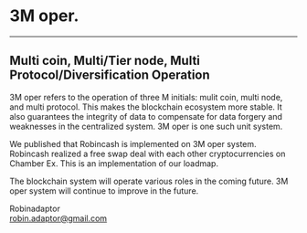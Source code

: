 # 3M oper.   

***


## Multi coin, Multi/Tier node, Multi Protocol/Diversification Operation    

3M oper refers to the operation of three M initials: mulit coin, multi node, and multi protocol. This makes the blockchain ecosystem more stable. It also guarantees the integrity of data to compensate for data forgery and weaknesses in the centralized system. 3M oper is one such unit system.    

We published that Robincash is implemented on 3M oper system. Robincash realized a free swap deal with each other cryptocurrencies on Chamber Ex. This is an implementation of our loadmap.    

The blockchain system will operate various roles in the coming future. 3M oper system will continue to improve in the future.   


Robinadaptor   
robin.adaptor@gmail.com    